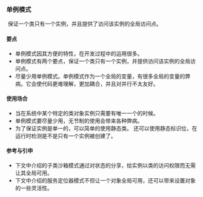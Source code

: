 ### 单例模式

​	保证一个类只有一个实例，并且提供了访问该实例的全局访问点。

#### 要点

- 单例模式因其方便的特性，在开发过程中的运用很多。
- 单例模式有两个要点，保证一个类只有一个实例，并提供访问该实例的全局访问点。
- 尽量少用单例模式。单例模式作为一个全局的变量，有很多全局的变量的弊病。它会使代码更难理解，更加耦合，并且对并行不太友好。

#### 使用场合

- 当在系统中某个特定的类对象实例只需要有唯一一个的时候。
- 单例模式要尽量少用，无节制的使用会带来各种弊病。
- 为了保证实例是单一的，可以简单的使用静态类。 还可以使用静态标识位，在运行时检测是不是只有一个实例被创建了。

#### 参考与引申

- 下文中介绍的子类沙箱模式通过对状态的分享，给实例以类的访问权限而无需让其全局可用。
- 下文中介绍的服务定位器模式不但让一个对象全局可用，还可以带来设置对象的一些灵活性。